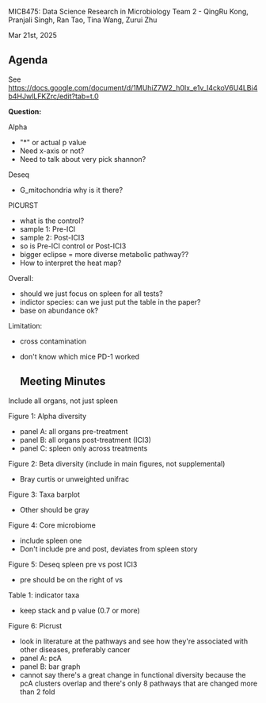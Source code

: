 MICB475: Data Science Research in Microbiology
Team 2 - QingRu Kong, Pranjali Singh, Ran Tao, Tina Wang, Zurui Zhu

Mar 21st, 2025

## Agenda

See https://docs.google.com/document/d/1MUhiZ7W2_h0Ix_e1v_I4ckoV6U4LBi4b4HJwlLFKZrc/edit?tab=t.0

**Question:**

Alpha
  - "*" or actual p value
  - Need x-axis or not?
  - Need to talk about very pick shannon?

Deseq
  - G_mitochondria why is it there?

PICURST
  - what is the control?
  - sample 1: Pre-ICI
  - sample 2: Post-ICI3
  - so is Pre-ICI control or Post-ICI3
  - bigger eclipse = more diverse metabolic pathway??
  - How to interpret the heat map?

Overall:
  - should we just focus on spleen for all tests?
  - indictor species: can we just put the table in the paper?
  - base on abundance ok?

Limitation:
- cross contamination
- don't know which mice PD-1 worked


  ## Meeting Minutes

Include all organs, not just spleen

Figure 1: Alpha diversity
- panel A: all organs pre-treatment
- panel B: all organs post-treatment (ICI3)
- panel C: spleen only across treatments


Figure 2: Beta diversity (include in main figures, not supplemental)
- Bray curtis or unweighted unifrac


Figure 3: Taxa barplot
- Other should be gray


Figure 4: Core microbiome
- include spleen one
- Don't include pre and post, deviates from spleen story


Figure 5: Deseq spleen pre vs post ICI3
- pre should be on the right of vs


Table 1: indicator taxa
- keep stack and p value (0.7 or more)


Figure 6: Picrust
- look in literature at the pathways and see how they're associated with other diseases, preferably cancer
- panel A: pcA
- panel B: bar graph
- cannot say there's a great change in functional diversity because the pcA clusters overlap and there's only 8 pathways that are changed more than 2 fold




















